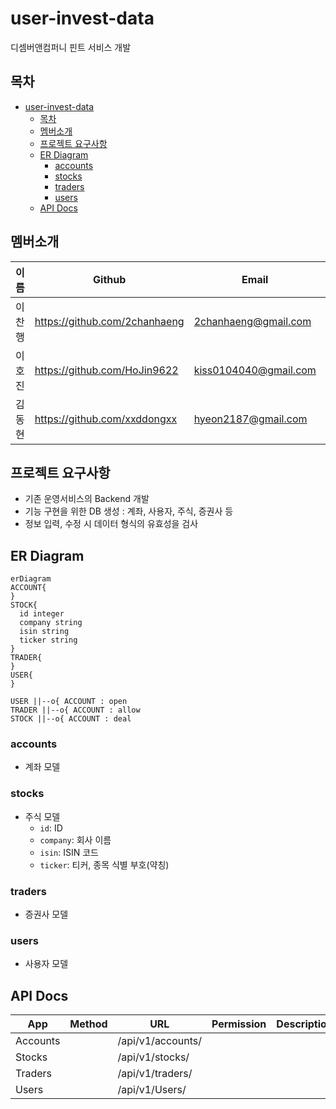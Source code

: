 # user-invest-data

디셈버앤컴퍼니 핀트 서비스 개발

## 목차

- [user-invest-data](#user-invest-data)
  - [목차](#목차)
  - [멤버소개](#멤버소개)
  - [프로젝트 요구사항](#프로젝트-요구사항)
  - [ER Diagram](#er-diagram)
    - [accounts](#accounts)
    - [stocks](#stocks)
    - [traders](#traders)
    - [users](#users)
  - [API Docs](#api-docs)

## 멤버소개

|이름|Github|Email|Blog|
|---|---|---|---|
|이찬행|https://github.com/2chanhaeng|2chanhaeng@gmail.com|https://chomu.dev/|
|이호진|https://github.com/HoJin9622|kiss0104040@gmail.com|https://velog.io/@hojin9622|
|김동현|https://github.com/xxddongxx|hyeon2187@gmail.com||

## 프로젝트 요구사항

- 기존 운영서비스의 Backend 개발
- 기능 구현을 위한 DB 생성 : 계좌, 사용자, 주식, 증권사 등
- 정보 입력, 수정 시 데이터 형식의 유효성을 검사

## ER Diagram

```mermaid
erDiagram
ACCOUNT{
}
STOCK{
  id integer
  company string
  isin string
  ticker string
}
TRADER{
}
USER{
}

USER ||--o{ ACCOUNT : open
TRADER ||--o{ ACCOUNT : allow
STOCK ||--o{ ACCOUNT : deal
```

### accounts

- 계좌 모델

### stocks

- 주식 모델
  - `id`: ID
  - `company`: 회사 이름
  - `isin`: ISIN 코드
  - `ticker`: 티커, 종목 식별 부호(약칭)

### traders

- 증권사 모델

### users

- 사용자 모델

## API Docs

<table>
  <thead>
    <tr>
      <th>App</th>
      <th>Method</th>
      <th>URL</th>
      <th>Permission</th>
      <th>Description</th>
    </tr>
  </thead>
  <tbody>
    <tr>
      <td rowspan=1>Accounts</td>
      <td></td>
      <td rowspan=1>/api/v1/accounts/</td>
      <td></td>
      <td></td>
    </tr>
    <tr>
      <td rowspan=1>Stocks</td>
      <td></td>
      <td rowspan=1>/api/v1/stocks/</td>
      <td></td>
      <td></td>
    </tr>
    <tr>
      <td rowspan=1>Traders</td>
      <td></td>
      <td rowspan=1>/api/v1/traders/</td>
      <td></td>
      <td></td>
    </tr>
    <tr>
      <td rowspan=1>Users</td>
      <td></td>
      <td rowspan=1>/api/v1/Users/</td>
      <td></td>
      <td></td>
    </tr>
  </tbody>
</table>
